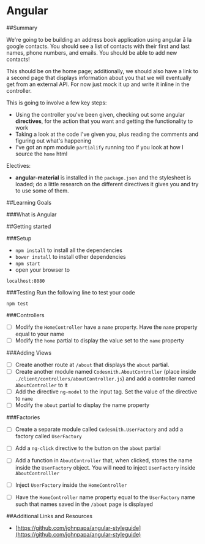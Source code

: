 # Angular

##Summary

We're going to be building an address book application using angular å la google contacts.
You should see a list of contacts with their first and last names, phone numbers, and emails.
You should be able to add new contacts!

This should be on the home page; additionally, we should also have a link to a second page that displays information about you that we will eventually get from an external API. For now just mock it up and write it inline in the controller.


This is going to involve a few key steps:
* Using the controller you've been given, checking out some angular **directives**, for the action that you want and getting the functionality to work
* Taking a look at the code I've given you, plus reading the comments and figuring out what's happening
* I've got an npm module `partialify` running too if you look at how I source the `home` html

Electives:
* **angular-material** is installed in the `package.json` and the stylesheet is loaded; do a little research on the different directives it gives you and try to use some of them.

##Learning Goals

###What is Angular


##Getting started

###Setup

* `npm install` to install all the dependencies
* `bower install` to install other dependencies
* `npm start`
* open your browser to
````
localhost:8080
````

###Testing
Run the following line to test your code
````
npm test
````

###Controllers
- [ ] Modify the ```HomeController``` have a ```name``` property. Have the ```name``` property equal to your name
- [ ] Modify the ```home``` partial to display the value set to the ```name``` property

###Adding Views
- [ ] Create another route at ```/about``` that displays the ```about``` partial.
- [ ] Create another module named ```Codesmith.AboutController``` (place inside ```./client/controllers/aboutController.js```) and add a controller named ```AboutController``` to it
- [ ] Add the directive ```ng-model``` to the input tag. Set the value of the directive to ```name```
- [ ] Modify the ```about``` partial to display the name property

###Factories
- [ ] Create a separate module called ```Codesmith.UserFactory``` and add a factory called ```UserFactory```
- [ ] Add a ```ng-click``` directive to the button on the ```about``` partial
- [ ] Add a function in ```AboutController``` that, when clicked, stores the name inside the ```UserFactory``` object. You will need to inject ```UserFactory``` inside ```AboutControlller```
- [ ] Inject ```UserFactory``` inside the ```HomeController```
- [ ] Have the ```HomeController``` name property equal to the ```UserFactory``` name such that names saved in the ```/about``` page is displayed


##Additional Links and Resources
- [https://github.com/johnpapa/angular-styleguide](https://github.com/johnpapa/angular-styleguide)

